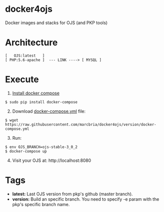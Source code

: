 # docker4ojs

Docker images and stacks for OJS (and PKP tools)

# Architecture

```
[   OJS:latest   ]
[ PHP:5.6-apache ]  --- LINK ----> [ MYSQL ]
``` 


# Execute

1) [Install docker compose](https://docs.docker.com/compose/install)

``` 
$ sudo pip install docker-compose
```

2) Download [docker-compose.yml](https://raw.githubusercontent.com/marcbria/docker4ojs/version/docker-compose.yml) file:

```
$ wget https://raw.githubusercontent.com/marcbria/docker4ojs/version/docker-compose.yml
```

3) Run:

```
$ env OJS_BRANCH=ojs-stable-3_0_2
$ docker-compose up
```


4) Visit your OJS at: http://localhost:8080


# Tags

* **latest:** Last OJS version from pkp's github (master branch).
* **version:** Build an specific branch. You need to specify -e param with the pkp's specific branch name.
